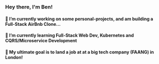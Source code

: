 ### Hey there, I'm Ben!
#### 🔭 I’m currently working on some personal-projects, and am building a Full-Stack AirBnb Clone...
#### 🌱 I’m currently learning Full-Stack Web Dev, Kubernetes and CQRS/Microservice Development
#### 🎯 My ultimate goal is to land a job at at a big tech company (FAANG) in London!
